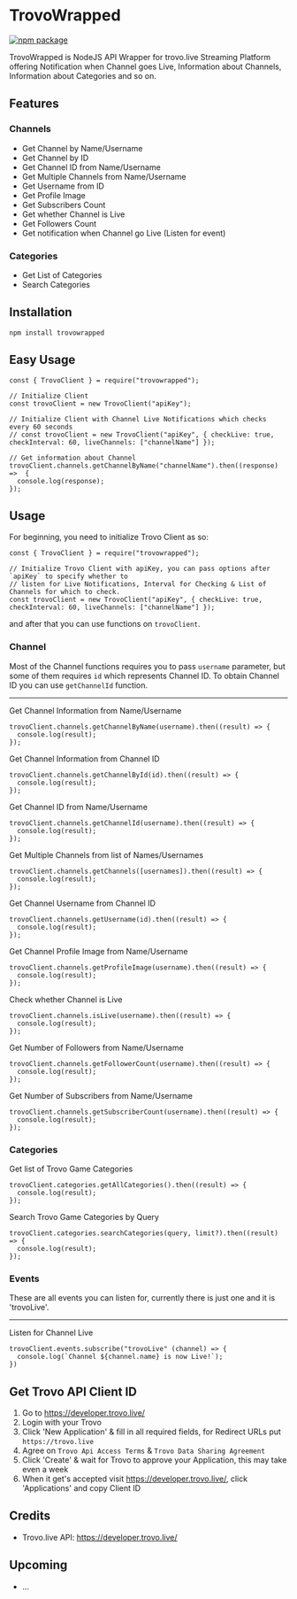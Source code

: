 # TrovoWrapped
[![npm package](https://nodei.co/npm/trovowrapped.png?downloads=true&downloadRank=true&stars=true)](https://nodei.co/npm/trovowrapped/)

TrovoWrapped is NodeJS API Wrapper for trovo.live Streaming Platform offering Notification when Channel goes Live, Information about Channels, Information about Categories and so on.
## Features
### Channels
* Get Channel by Name/Username
* Get Channel by ID
* Get Channel ID from Name/Username
* Get Multiple Channels from Name/Username
* Get Username from ID
* Get Profile Image
* Get Subscribers Count
* Get whether Channel is Live
* Get Followers Count
* Get notification when Channel go Live (Listen for event)
### Categories
* Get List of Categories
* Search Categories

## Installation
```
npm install trovowrapped
```

## Easy Usage
```
const { TrovoClient } = require("trovowrapped");

// Initialize Client
const trovoClient = new TrovoClient("apiKey");

// Initialize Client with Channel Live Notifications which checks every 60 seconds
// const trovoClient = new TrovoClient("apiKey", { checkLive: true, checkInterval: 60, liveChannels: ["channelName"] });

// Get information about Channel
trovoClient.channels.getChannelByName("channelName").then((response) =>  {
  console.log(response);
});
```

## Usage
For beginning, you need to initialize Trovo Client as so:
```
const { TrovoClient } = require("trovowrapped");

// Initialize Trovo Client with apiKey, you can pass options after `apiKey` to specify whether to
// listen for Live Notifications, Interval for Checking & List of Channels for which to check.
const trovoClient = new TrovoClient("apiKey", { checkLive: true, checkInterval: 60, liveChannels: ["channelName"] });
```
and after that you can use functions on `trovoClient`.
### **Channel**
Most of the Channel functions requires you to pass `username` parameter, but some of them requires `id` which represents Channel ID.
To obtain Channel ID you can use `getChannelId` function.
___
Get Channel Information from Name/Username
```
trovoClient.channels.getChannelByName(username).then((result) => {
  console.log(result);
});
```
Get Channel Information from Channel ID
```
trovoClient.channels.getChannelById(id).then((result) => {
  console.log(result);
});
```
Get Channel ID from Name/Username
```
trovoClient.channels.getChannelId(username).then((result) => {
  console.log(result);
});
```
Get Multiple Channels from list of Names/Usernames
```
trovoClient.channels.getChannels([usernames]).then((result) => {
  console.log(result);
});
```
Get Channel Username from Channel ID
```
trovoClient.channels.getUsername(id).then((result) => {
  console.log(result);
});
```
Get Channel Profile Image from Name/Username
```
trovoClient.channels.getProfileImage(username).then((result) => {
  console.log(result);
});
```
Check whether Channel is Live
```
trovoClient.channels.isLive(username).then((result) => {
  console.log(result);
});
```
Get Number of Followers from Name/Username
```
trovoClient.channels.getFollowerCount(username).then((result) => {
  console.log(result);
});
```
Get Number of Subscribers from Name/Username
```
trovoClient.channels.getSubscriberCount(username).then((result) => {
  console.log(result);
});
```
### **Categories**
Get list of Trovo Game Categories
```
trovoClient.categories.getAllCategories().then((result) => {
  console.log(result);
});
```
Search Trovo Game Categories by Query
```
trovoClient.categories.searchCategories(query, limit?).then((result) => {
  console.log(result);
});
```
### **Events**
These are all events you can listen for, currently there is just one and it is 'trovoLive'.
___
Listen for Channel Live
```
trovoClient.events.subscribe("trovoLive" (channel) => {
  console.log(`Channel ${channel.name} is now Live!`);
})
```

## Get Trovo API Client ID
1. Go to https://developer.trovo.live/
2. Login with your Trovo
3. Click 'New Application' & fill in all required fields, for Redirect URLs put `https://trovo.live`
4. Agree on `Trovo Api Access Terms` & `Trovo Data Sharing Agreement`
5. Click 'Create' & wait for Trovo to approve your Application, this may take even a week
6. When it get's accepted visit https://developer.trovo.live/, click 'Applications' and copy Client ID
## Credits
* Trovo.live API: https://developer.trovo.live/

## Upcoming
* ...